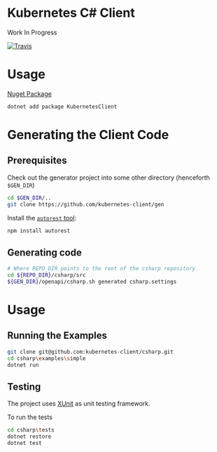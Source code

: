 # Kubernetes C# Client
Work In Progress

[![Travis](https://img.shields.io/travis/kubernetes-client/csharp.svg)](https://travis-ci.org/kubernetes-client/csharp)

# Usage
[Nuget Package](https://www.nuget.org/packages/KubernetesClient/0.1.0-beta)

```sh
dotnet add package KubernetesClient
```

# Generating the Client Code

## Prerequisites

Check out the generator project into some other directory
(henceforth `$GEN_DIR`)

```bash
cd $GEN_DIR/..
git clone https://github.com/kubernetes-client/gen
```

Install the [`autorest` tool](https://github.com/azure/autorest):

```bash
npm install autorest
```

## Generating code

```bash
# Where REPO_DIR points to the root of the csharp repository
cd ${REPO_DIR}/csharp/src
${GEN_DIR}/openapi/csharp.sh generated csharp.settings
```

# Usage

## Running the Examples

```bash
git clone git@github.com:kubernetes-client/csharp.git
cd csharp\examples\simple
dotnet run
```

## Testing

The project uses [XUnit](https://xunit.github.io) as unit testing framework.

To run the tests

```bash
cd csharp\tests
dotnet restore
dotnet test
```
